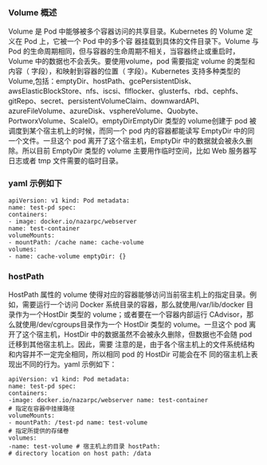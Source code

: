 ### Volume 概述

Volume 是 Pod 中能够被多个容器访问的共享目录。Kubernetes 的 Volume 定义在 Pod 上，它被一个 Pod 中的多个容 器挂载到具体的文件目录下。Volume 与 Pod 的生命周期相同，但与容器的生命周期不相关，当容器终止或重启时，Volume 中的数据也不会丢失。要使用volume，pod 需要指定 volume 的类型和内容（ 字段），和映射到容器的位置（ 字段）。Kubernetes 支持多种类型的 Volume,包括：emptyDir、hostPath、gcePersistentDisk、awsElasticBlockStore、nfs、iscsi、flflocker、glusterfs、rbd、cephfs、gitRepo、secret、persistentVolumeClaim、downwardAPI、azureFileVolume、azureDisk、vsphereVolume、Quobyte、PortworxVolume、ScaleIO。emptyDirEmptyDir 类型的 volume创建于 pod 被调度到某个宿主机上的时候，而同一个 pod 内的容器都能读写 EmptyDir 中的同一个文件。一旦这个 pod 离开了这个宿主机，EmptyDir 中的数据就会被永久删除。所以目前 EmptyDir 类型的 volume 主要用作临时空间，比如 Web 服务器写日志或者 tmp 文件需要的临时目录。

### yaml 示例如下

```
apiVersion: v1 kind: Pod metadata:
name: test-pd spec:
containers:
- image: docker.io/nazarpc/webserver
name: test-container
volumeMounts:
- mountPath: /cache name: cache-volume
volumes:
- name: cache-volume emptyDir: {}
```

### hostPath

HostPath 属性的 volume 使得对应的容器能够访问当前宿主机上的指定目录。例如，需要运行一个访问 Docker 系统目录的容器，那么就使用/var/lib/docker 目录作为一个HostDir 类型的 volume；或者要在一个容器内部运行 CAdvisor，那么就使用/dev/cgroups目录作为一个 HostDir 类型的 volume。一旦这个 pod 离开了这个宿主机，HostDir 中的数据虽然不会被永久删除，但数据也不会随 pod 迁移到其他宿主机上。因此，需要 注意的是，由于各个宿主机上的文件系统结构和内容并不一定完全相同，所以相同 pod 的 HostDir 可能会在不 同的宿主机上表现出不同的行为。yaml 示例如下：

```
apiVersion: v1 kind: Pod metadata:
name: test-pd spec:
containers:
-image: docker.io/nazarpc/webserver name: test-container
# 指定在容器中挂接路径
volumeMounts:
- mountPath: /test-pd name: test-volume
# 指定所提供的存储卷
volumes:
-name: test-volume # 宿主机上的目录 hostPath:
# directory location on host path: /data
```











